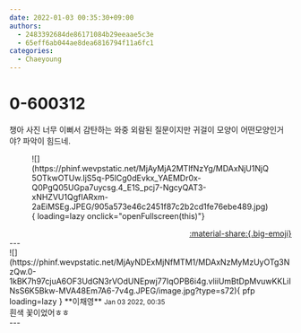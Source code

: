 ```yaml
---
date: 2022-01-03 00:35:30+09:00
authors:
  - 2483392684de86171084b29eeaae5c3e
  - 65eff6ab044ae8dea6816794f11a6fc1
categories:
  - Chaeyoung
---
```


# 0-600312

<div class="post-container" markdown="1">
<div class="content-container md-sidebar__scrollwrap" markdown="1">

챙아 사진 너무 이뻐서 감탄하는 와중 외람된 질문이지만 귀걸이 모양이 어떤모양인거야? 파악이 힘드네.
<figure markdown="1">
![](https://phinf.wevpstatic.net/MjAyMjA2MTlfNzYg/MDAxNjU1NjQ5OTkwOTUw.IjS5q-P5lCg0dEvkx_YAEMDr0x-Q0PgQ05UGpa7uycsg.4_E1S_pcj7-NgcyQAT3-xNHZVU1QgfIARxm-2aEiMSEg.JPEG/905a573e46c2451f87c2b2cd1fe76ebe489.jpg){ loading=lazy onclick="openFullscreen(this)"}
</figure>


</div>
</div>

<div style="text-align: right;" markdown="1">
<a href="https://weverse.io/fromis9/fanpost/0-600312" style="text-align: right;">:material-share:{.big-emoji}</a>
</div>
---

<div class="comments-container md-sidebar__scrollwrap" markdown="1">
<div class="comment" markdown="1">
<div class='id-container' markdown="1">
![](https://phinf.wevpstatic.net/MjAyNDExMjNfMTM1/MDAxNzMyMzUyOTg3NzQw.0-1kBK7h97cjuA6OF3UdGN3rVOdUNEpwj77IqOPB6i4g.vliiUmBtDpMvuwKKLiINsS6K5Bkw-MVA48Em7A6-7v4g.JPEG/image.jpg?type=s72){ pfp loading=lazy }
**<span class="artist">이채영</span>** <small>Jan 03 2022, 00:35</small><br>
</div>
<div class='comment-body' markdown="1">
흰색 꽃이었어ㅎㅎ
</div>
</div>
</div>
---
